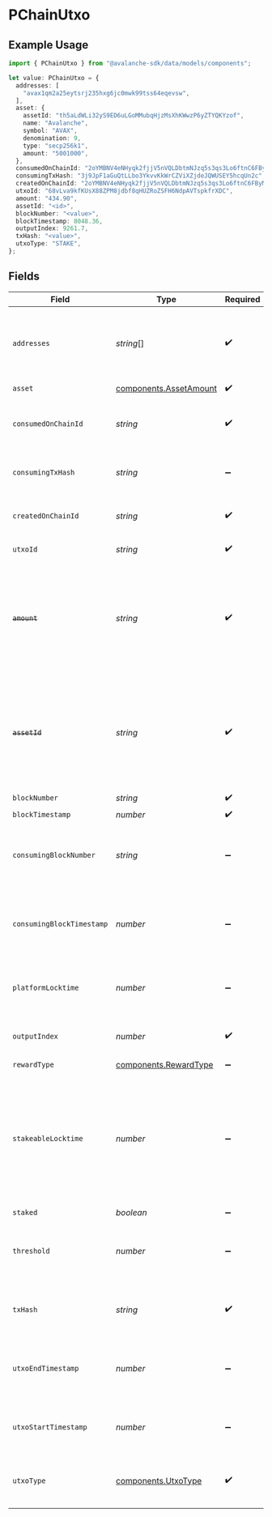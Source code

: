 # PChainUtxo

## Example Usage

```typescript
import { PChainUtxo } from "@avalanche-sdk/data/models/components";

let value: PChainUtxo = {
  addresses: [
    "avax1qm2a25eytsrj235hxg6jc0mwk99tss64eqevsw",
  ],
  asset: {
    assetId: "th5aLdWLi32yS9ED6uLGoMMubqHjzMsXhKWwzP6yZTYQKYzof",
    name: "Avalanche",
    symbol: "AVAX",
    denomination: 9,
    type: "secp256k1",
    amount: "5001000",
  },
  consumedOnChainId: "2oYMBNV4eNHyqk2fjjV5nVQLDbtmNJzq5s3qs3Lo6ftnC6FByM",
  consumingTxHash: "3j9JpF1aGuQtLLbo3YkvvKkWrCZViXZjdeJQWUSEY5hcqUn2c",
  createdOnChainId: "2oYMBNV4eNHyqk2fjjV5nVQLDbtmNJzq5s3qs3Lo6ftnC6FByM",
  utxoId: "68vLva9kfKUsX88ZPM8jdbf8qHUZRoZSFH6NdpAVTspkfrXDC",
  amount: "434.90",
  assetId: "<id>",
  blockNumber: "<value>",
  blockTimestamp: 8048.36,
  outputIndex: 9261.7,
  txHash: "<value>",
  utxoType: "STAKE",
};
```

## Fields

| Field                                                                                                                                         | Type                                                                                                                                          | Required                                                                                                                                      | Description                                                                                                                                   | Example                                                                                                                                       |
| --------------------------------------------------------------------------------------------------------------------------------------------- | --------------------------------------------------------------------------------------------------------------------------------------------- | --------------------------------------------------------------------------------------------------------------------------------------------- | --------------------------------------------------------------------------------------------------------------------------------------------- | --------------------------------------------------------------------------------------------------------------------------------------------- |
| `addresses`                                                                                                                                   | *string*[]                                                                                                                                    | :heavy_check_mark:                                                                                                                            | Addresses that are eligible to sign the consumption of this output.                                                                           | [<br/>"avax1qm2a25eytsrj235hxg6jc0mwk99tss64eqevsw"<br/>]                                                                                     |
| `asset`                                                                                                                                       | [components.AssetAmount](../../models/components/assetamount.md)                                                                              | :heavy_check_mark:                                                                                                                            | N/A                                                                                                                                           |                                                                                                                                               |
| `consumedOnChainId`                                                                                                                           | *string*                                                                                                                                      | :heavy_check_mark:                                                                                                                            | Blockchain ID on which this output is consumed on.                                                                                            | 2oYMBNV4eNHyqk2fjjV5nVQLDbtmNJzq5s3qs3Lo6ftnC6FByM                                                                                            |
| `consumingTxHash`                                                                                                                             | *string*                                                                                                                                      | :heavy_minus_sign:                                                                                                                            | Transaction ID that consumed this output.                                                                                                     | 3j9JpF1aGuQtLLbo3YkvvKkWrCZViXZjdeJQWUSEY5hcqUn2c                                                                                             |
| `createdOnChainId`                                                                                                                            | *string*                                                                                                                                      | :heavy_check_mark:                                                                                                                            | Blockchain ID on which this output is created on.                                                                                             | 2oYMBNV4eNHyqk2fjjV5nVQLDbtmNJzq5s3qs3Lo6ftnC6FByM                                                                                            |
| `utxoId`                                                                                                                                      | *string*                                                                                                                                      | :heavy_check_mark:                                                                                                                            | UTXO ID for this output.                                                                                                                      | 68vLva9kfKUsX88ZPM8jdbf8qHUZRoZSFH6NdpAVTspkfrXDC                                                                                             |
| ~~`amount`~~                                                                                                                                  | *string*                                                                                                                                      | :heavy_check_mark:                                                                                                                            | : warning: ** DEPRECATED **: This will be removed in a future release, please migrate away from it as soon as possible.                       |                                                                                                                                               |
| ~~`assetId`~~                                                                                                                                 | *string*                                                                                                                                      | :heavy_check_mark:                                                                                                                            | : warning: ** DEPRECATED **: This will be removed in a future release, please migrate away from it as soon as possible.                       |                                                                                                                                               |
| `blockNumber`                                                                                                                                 | *string*                                                                                                                                      | :heavy_check_mark:                                                                                                                            | N/A                                                                                                                                           |                                                                                                                                               |
| `blockTimestamp`                                                                                                                              | *number*                                                                                                                                      | :heavy_check_mark:                                                                                                                            | N/A                                                                                                                                           |                                                                                                                                               |
| `consumingBlockNumber`                                                                                                                        | *string*                                                                                                                                      | :heavy_minus_sign:                                                                                                                            | Block height in which the transaction consuming this UTXO was included                                                                        |                                                                                                                                               |
| `consumingBlockTimestamp`                                                                                                                     | *number*                                                                                                                                      | :heavy_minus_sign:                                                                                                                            | Timestamp in seconds at which this UTXO is used in a consuming transaction                                                                    |                                                                                                                                               |
| `platformLocktime`                                                                                                                            | *number*                                                                                                                                      | :heavy_minus_sign:                                                                                                                            | Timestamp in seconds after which this UTXO can be consumed                                                                                    |                                                                                                                                               |
| `outputIndex`                                                                                                                                 | *number*                                                                                                                                      | :heavy_check_mark:                                                                                                                            | The index of the UTXO in the transaction                                                                                                      |                                                                                                                                               |
| `rewardType`                                                                                                                                  | [components.RewardType](../../models/components/rewardtype.md)                                                                                | :heavy_minus_sign:                                                                                                                            | N/A                                                                                                                                           |                                                                                                                                               |
| `stakeableLocktime`                                                                                                                           | *number*                                                                                                                                      | :heavy_minus_sign:                                                                                                                            | Timestamp in seconds before which a UTXO can only be used for staking transactions. After stakeable locktime, a UTXO can be used for anything |                                                                                                                                               |
| `staked`                                                                                                                                      | *boolean*                                                                                                                                     | :heavy_minus_sign:                                                                                                                            | N/A                                                                                                                                           |                                                                                                                                               |
| `threshold`                                                                                                                                   | *number*                                                                                                                                      | :heavy_minus_sign:                                                                                                                            | The minimum number of signatures required to spend this UTXO                                                                                  |                                                                                                                                               |
| `txHash`                                                                                                                                      | *string*                                                                                                                                      | :heavy_check_mark:                                                                                                                            | The hash of the transaction that created this UTXO                                                                                            |                                                                                                                                               |
| `utxoEndTimestamp`                                                                                                                            | *number*                                                                                                                                      | :heavy_minus_sign:                                                                                                                            | Timestamp in seconds after which the staked UTXO will be unlocked.                                                                            |                                                                                                                                               |
| `utxoStartTimestamp`                                                                                                                          | *number*                                                                                                                                      | :heavy_minus_sign:                                                                                                                            | Timestamp in seconds at which the staked UTXO was locked.                                                                                     |                                                                                                                                               |
| `utxoType`                                                                                                                                    | [components.UtxoType](../../models/components/utxotype.md)                                                                                    | :heavy_check_mark:                                                                                                                            | Indicates whether the UTXO is staked or transferable                                                                                          |                                                                                                                                               |